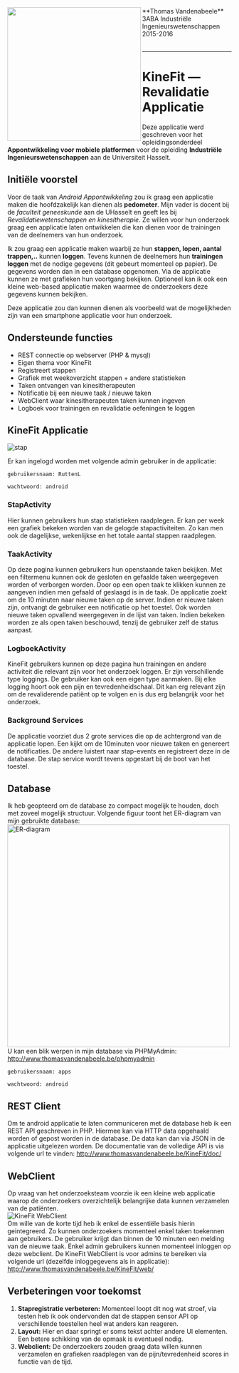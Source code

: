 

<img align="left" width="300px" src="http://thomasvandenabeele.be/KineFit/logoFIIW.png">
**Thomas Vandenabeele**
3ABA Industriële Ingenieurswetenschappen
2015-2016<br/><br/>

----

# KineFit &mdash; Revalidatie Applicatie

Deze applicatie werd geschreven voor het opleidingsonderdeel **Appontwikkeling voor mobiele platformen** voor de opleiding **Industriële Ingenieurswetenschappen** aan de Universiteit Hasselt.
 
## Initiële voorstel

Voor de taak van *Android Appontwikkeling* zou ik graag een applicatie maken die hoofdzakelijk kan dienen als **pedometer**.
Mijn vader is docent bij de *faculteit geneeskunde* aan de UHasselt en geeft les bij *Revalidatiewetenschappen en kinesitherapie*.
Ze willen voor hun onderzoek graag een applicatie laten ontwikkelen die kan dienen voor de trainingen van de deelnemers van hun onderzoek.

Ik zou graag een applicatie maken waarbij ze hun **stappen, lopen, aantal trappen,..** kunnen **loggen**.
Tevens kunnen de deelnemers hun **trainingen loggen** met de nodige gegevens (dit gebeurt momenteel op papier).
De gegevens worden dan in een database opgenomen. Via de applicatie kunnen ze met grafieken hun voortgang bekijken.
Optioneel kan ik ook een kleine web-based applicatie maken waarmee de onderzoekers deze gegevens kunnen bekijken.

Deze applicatie zou dan kunnen dienen als voorbeeld wat de mogelijkheden zijn van een smartphone applicatie voor hun onderzoek.

## Ondersteunde functies
* REST connectie op webserver (PHP & mysql)
* Eigen thema voor KineFit
* Registreert stappen
* Grafiek met weekoverzicht stappen + andere statistieken
* Taken ontvangen van kinesitherapeuten
* Notificatie bij een nieuwe taak / nieuwe taken
* WebClient waar kinesitherapeuten taken kunnen ingeven
* Logboek voor trainingen en revalidatie oefeningen te loggen

## KineFit Applicatie

<img src="http://thomasvandenabeele.be/KineFit/app.png" alt="stap">

Er kan ingelogd worden met volgende admin gebruiker in de applicatie:
```
gebruikersnaam: RuttenL
```

```
wachtwoord: android
```

### StapActivity

Hier kunnen gebruikers hun stap statistieken raadplegen. Er kan per week een grafiek bekeken worden van de gelogde stapactiviteiten. Zo kan men ook de dagelijkse, wekenlijkse en het totale aantal stappen raadplegen.

### TaakActivity

Op deze pagina kunnen gebruikers hun openstaande taken bekijken. Met een filtermenu kunnen ook de gesloten en gefaalde taken weergegeven worden of verborgen worden. Door op een open taak te klikken kunnen ze aangeven indien men gefaald of geslaagd is in de taak. De applicatie zoekt om de 10 minuten naar nieuwe taken op de server. Indien er nieuwe taken zijn, ontvangt de gebruiker een notificatie op het toestel. Ook worden nieuwe taken opvallend weergegeven in de lijst van taken. Indien bekeken worden ze als open taken beschouwd, tenzij de gebruiker zelf de status aanpast.

### LogboekActivity

KineFit gebruikers kunnen op deze pagina hun trainingen en andere activiteit die relevant zijn voor het onderzoek loggen. Er zijn verschillende type loggings. De gebruiker kan ook een eigen type aanmaken. Bij elke logging hoort ook een pijn en tevredenheidschaal. Dit kan erg relevant zijn om de revaliderende patiënt op te volgen en is dus erg belangrijk voor het onderzoek.

### Background Services

De applicatie voorziet dus 2 grote services die op de achtergrond van de applicatie lopen. Een kijkt om de 10minuten voor nieuwe taken en genereert de notificaties. De andere luistert naar stap-events en registreert deze in de database. De stap service wordt tevens opgestart bij de boot van het toestel.

## Database

Ik heb geopteerd om de database zo compact mogelijk te houden, doch met zoveel mogelijk structuur. Volgende figuur toont het ER-diagram van mijn gebruikte database:
<br/><img src="http://thomasvandenabeele.be/KineFit/ER.png" alt="ER-diagram" width="500px"><br/>
U kan een blik werpen in mijn database via PHPMyAdmin: http://www.thomasvandenabeele.be/phpmyadmin
```
gebruikersnaam: apps
```

```
wachtwoord: android
```

## REST Client

Om te android applicatie te laten communiceren met de database heb ik een REST API geschreven in PHP. Hiermee kan via HTTP data opgehaald worden of gepost worden in de database. De data kan dan via JSON in de applicatie uitgelezen worden.
De documentatie van de volledige API is via volgende url te vinden: http://www.thomasvandenabeele.be/KineFit/doc/


## WebClient

Op vraag van het onderzoeksteam voorzie ik een kleine web applicatie waarop de onderzoekers overzichtelijk belangrijke data kunnen verzamelen van de patiënten. 
<br/><img src="http://thomasvandenabeele.be/KineFit/webclient.png" alt="KineFit WebClient"><br/>
Om wille van de korte tijd heb ik enkel de essentiële basis hierin geintegreerd. Zo kunnen onderzoekers momenteel enkel taken toekennen aan gebruikers. De gebruiker krijgt dan binnen de 10 minuten een melding van de nieuwe taak. Enkel admin gebruikers kunnen momenteel inloggen op deze webclient.
De KineFit WebClient is voor admins te bereiken via volgende url (dezelfde inloggegevens als in applicatie): http://www.thomasvandenabeele.be/KineFit/web/

## Verbeteringen voor toekomst

1. **Stapregistratie verbeteren:** Momenteel loopt dit nog wat stroef, via testen heb ik ook ondervonden dat de stappen sensor API op verschillende toestellen heel wat anders kan reageren.
2. **Layout:** Hier en daar springt er soms tekst achter andere UI elementen. Een betere schikking van de opmaak is eventueel nodig.
3. **Webclient:** De onderzoekers zouden graag data willen kunnen verzamelen en grafieken raadplegen van de pijn/tevredenheid scores in functie van de tijd.
